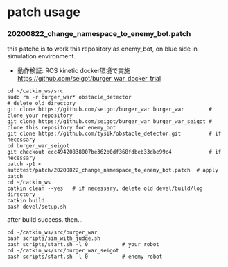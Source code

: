 # patch usage

### 20200822_change_namespace_to_enemy_bot.patch

this patche is to work this repository as enemy_bot, on blue side in simulation environment.
- 動作検証: ROS kinetic docker環境で実施 https://github.com/seigot/burger_war_docker_trial

```
cd ~/catkin_ws/src
sudo rm -r burger_war* obstacle_detector                              # delete old directory
git clone https://github.com/seigot/burger_war burger_war        # clone your repository
git clone https://github.com/seigot/burger_war burger_war_seigot # clone this repository for enemy_bot
git clone https://github.com/tysik/obstacle_detector.git         # if necessary
cd burger_war_seigot
git checkout ecc49420838007be362b0df368fdbeb33dbe99c4            # if necessary
patch -p1 < autotest/patch/20200822_change_namespace_to_enemy_bot.patch  # apply patch
cd ~/catkin_ws
catkin clean --yes   # if necessary, delete old devel/build/log directory
catkin build
bash devel/setup.sh
```

after build success. then...

```
cd ~/catkin_ws/src/burger_war
bash scripts/sim_with_judge.sh
bash scripts/start.sh -l 0           # your robot
cd ~/catkin_ws/src/burger_war_seigot
bash scripts/start.sh -l 0           # enemy robot
```
